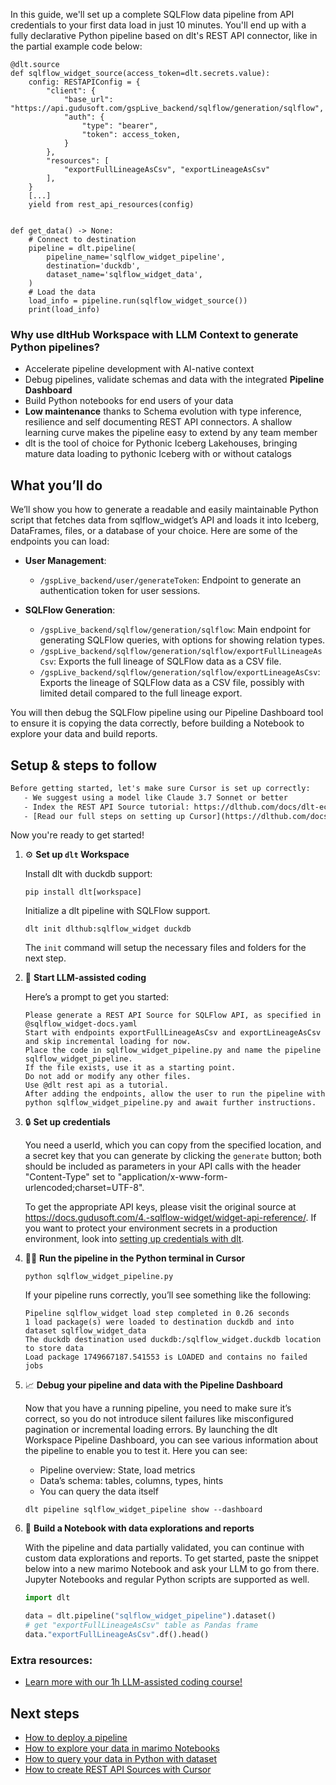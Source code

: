 In this guide, we'll set up a complete SQLFlow data pipeline from API credentials to your first data load in just 10 minutes. You'll end up with a fully declarative Python pipeline based on dlt's REST API connector, like in the partial example code below:

```python-outcome
@dlt.source
def sqlflow_widget_source(access_token=dlt.secrets.value):
    config: RESTAPIConfig = {
        "client": {
            "base_url": "https://api.gudusoft.com/gspLive_backend/sqlflow/generation/sqlflow",
            "auth": {
                "type": "bearer",
                "token": access_token,
            }
        },
        "resources": [
            "exportFullLineageAsCsv", "exportLineageAsCsv"
        ],
    }
    [...]
    yield from rest_api_resources(config)


def get_data() -> None:
    # Connect to destination
    pipeline = dlt.pipeline(
        pipeline_name='sqlflow_widget_pipeline',
        destination='duckdb',
        dataset_name='sqlflow_widget_data', 
    )
    # Load the data
    load_info = pipeline.run(sqlflow_widget_source())
    print(load_info) 
```

### Why use dltHub Workspace with LLM Context to generate Python pipelines?

- Accelerate pipeline development with AI-native context
- Debug pipelines, validate schemas and data with the integrated **Pipeline Dashboard**
- Build Python notebooks for end users of your data
- **Low maintenance** thanks to Schema evolution with type inference, resilience and self documenting REST API connectors. A shallow learning curve makes the pipeline easy to extend by any team member
- dlt is the tool of choice for Pythonic Iceberg Lakehouses, bringing mature data loading to pythonic Iceberg with or without catalogs

## What you’ll do

We’ll show you how to generate a readable and easily maintainable Python script that fetches data from sqlflow_widget’s API and loads it into Iceberg, DataFrames, files, or a database of your choice. Here are some of the endpoints you can load:

- **User Management**: 
  - `/gspLive_backend/user/generateToken`: Endpoint to generate an authentication token for user sessions.

- **SQLFlow Generation**:
  - `/gspLive_backend/sqlflow/generation/sqlflow`: Main endpoint for generating SQLFlow queries, with options for showing relation types.
  - `/gspLive_backend/sqlflow/generation/sqlflow/exportFullLineageAsCsv`: Exports the full lineage of SQLFlow data as a CSV file.
  - `/gspLive_backend/sqlflow/generation/sqlflow/exportLineageAsCsv`: Exports the lineage of SQLFlow data as a CSV file, possibly with limited detail compared to the full lineage export.

You will then debug the SQLFlow pipeline using our Pipeline Dashboard tool to ensure it is copying the data correctly, before building a Notebook to explore your data and build reports.

## Setup & steps to follow

```default
Before getting started, let's make sure Cursor is set up correctly:
   - We suggest using a model like Claude 3.7 Sonnet or better
   - Index the REST API Source tutorial: https://dlthub.com/docs/dlt-ecosystem/verified-sources/rest_api/ and add it to context as **@dlt rest api**
   - [Read our full steps on setting up Cursor](https://dlthub.com/docs/dlt-ecosystem/llm-tooling/cursor-restapi#23-configuring-cursor-with-documentation)
```

Now you're ready to get started!

1. ⚙️ **Set up `dlt` Workspace**
    
    Install dlt with duckdb support:
    ```shell
    pip install dlt[workspace]
    ```

    Initialize a dlt pipeline with SQLFlow support.
    ```shell
    dlt init dlthub:sqlflow_widget duckdb
    ```

    The `init` command will setup the necessary files and folders for the next step.
    
2. 🤠 **Start LLM-assisted coding**
    
    Here’s a prompt to get you started:
    
    ```prompt
    Please generate a REST API Source for SQLFlow API, as specified in @sqlflow_widget-docs.yaml 
    Start with endpoints exportFullLineageAsCsv and exportLineageAsCsv and skip incremental loading for now. 
    Place the code in sqlflow_widget_pipeline.py and name the pipeline sqlflow_widget_pipeline. 
    If the file exists, use it as a starting point. 
    Do not add or modify any other files. 
    Use @dlt rest api as a tutorial. 
    After adding the endpoints, allow the user to run the pipeline with python sqlflow_widget_pipeline.py and await further instructions.
    ```

    
3. 🔒 **Set up credentials** 
    
    You need a userId, which you can copy from the specified location, and a secret key that you can generate by clicking the `generate` button; both should be included as parameters in your API calls with the header "Content-Type" set to "application/x-www-form-urlencoded;charset=UTF-8".
    
    To get the appropriate API keys, please visit the original source at https://docs.gudusoft.com/4.-sqlflow-widget/widget-api-reference/.
    If you want to protect your environment secrets in a production environment, look into [setting up credentials with dlt](https://dlthub.com/docs/walkthroughs/add_credentials).
    
4. 🏃‍♀️ **Run the pipeline in the Python terminal in Cursor**
    
    ```shell
    python sqlflow_widget_pipeline.py
    ```
    
    If your pipeline runs correctly, you’ll see something like the following:
    
    ```shell
    Pipeline sqlflow_widget load step completed in 0.26 seconds
    1 load package(s) were loaded to destination duckdb and into dataset sqlflow_widget_data
    The duckdb destination used duckdb:/sqlflow_widget.duckdb location to store data
    Load package 1749667187.541553 is LOADED and contains no failed jobs
    ```
    
5. 📈 **Debug your pipeline and data with the Pipeline Dashboard**

    Now that you have a running pipeline, you need to make sure it’s correct, so you do not introduce silent failures like misconfigured pagination or incremental loading errors. By launching the dlt Workspace Pipeline Dashboard, you can see various information about the pipeline to enable you to test it. Here you can see:
    - Pipeline overview: State, load metrics
    - Data’s schema: tables, columns, types, hints
    - You can query the data itself
    
    ```shell
    dlt pipeline sqlflow_widget_pipeline show --dashboard
    ```
    
6. 🐍 **Build a Notebook with data explorations and reports**

    With the pipeline and data partially validated, you can continue with custom data explorations and reports. To get started, paste the snippet below into a new marimo Notebook and ask your LLM to go from there. Jupyter Notebooks and regular Python scripts are supported as well.

    
    ```python
    import dlt

   data = dlt.pipeline("sqlflow_widget_pipeline").dataset()
   # get "exportFullLineageAsCsv" table as Pandas frame
   data."exportFullLineageAsCsv".df().head()
    ```

### Extra resources:

- [Learn more with our 1h LLM-assisted coding course!](https://www.youtube.com/watch?v=GGid70rnJuM)

## Next steps

- [How to deploy a pipeline](https://dlthub.com/docs/walkthroughs/deploy-a-pipeline)
- [How to explore your data in marimo Notebooks](https://dlthub.com/docs/general-usage/dataset-access/marimo)
- [How to query your data in Python with dataset](https://dlthub.com/docs/general-usage/dataset-access/dataset)
- [How to create REST API Sources with Cursor](https://dlthub.com/docs/dlt-ecosystem/llm-tooling/cursor-restapi)